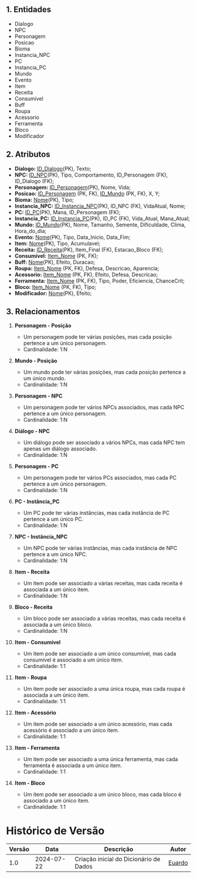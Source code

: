 ## 1. Entidades
- Dialogo
- NPC
- Personagem
- Posicao
- Bioma
- Instancia_NPC
- PC
- Instancia_PC
- Mundo
- Evento
- Item
- Receita
- Consumível
- Buff
- Roupa
- Acessorio
- Ferramenta
- Bloco
- Modificador
  
## 2. Atributos

- **Dialogo:** <ins>ID_Dialogo</ins>(PK), Texto;
- **NPC:** <ins>ID_NPC</ins>(PK), Tipo, Comportamento, ID_Personagem (FK), ID_Dialogo (FK);
- **Personagem:** <ins>ID_Personagem</ins>(PK), Nome, Vida;
- **Posicao:** <ins>ID_Personagem</ins> (PK, FK), <ins>ID_Mundo</ins> (PK, FK), X, Y;
- **Bioma:** <ins>Nome</ins>(PK), Tipo;
- **Instancia_NPC:** <ins>ID_Instancia_NPC</ins>(PK), ID_NPC (FK), VidaAtual, Nome;
- **PC:** <ins>ID_PC</ins>(PK), Mana, ID_Personagem (FK);
- **Instancia_PC:** <ins>ID_Instancia_PC</ins>(PK), ID_PC (FK), Vida_Atual, Mana_Atual;
- **Mundo:** <ins>ID_Mundo</ins>(PK), Nome, Tamanho, Semente, Dificuldade, Clima, Hora_do_dia;
- **Evento:** <ins>Nome</ins>(PK), Tipo, Data_Inicio, Data_Fim;
- **Item:** <ins>Nome</ins>(PK), Tipo, Acumulavel;
- **Receita:** <ins>ID_Receita</ins>(PK), Item_Final (FK), Estacao_Bloco (FK);
- **Consumivel:** <ins>Item_Nome</ins> (PK, FK);
- **Buff:** <ins>Nome</ins>(PK), Efeito, Duracao;
- **Roupa:** <ins>Item_Nome</ins> (PK, FK), Defesa, Descricao, Aparencia;
- **Acessorio:** <ins>Item_Nome</ins> (PK, FK), Efeito, Defesa, Descricao;
- **Ferramenta:** <ins>Item_Nome</ins> (PK, FK), Tipo, Poder, Eficiencia, ChanceCrit;
- **Bloco:** <ins>Item_Nome</ins> (PK, FK), Tipo;
- **Modificador:** <ins>Nome</ins>(PK), Efeito;

## 3. Relacionamentos

1. **Personagem - Posição**
   - Um personagem pode ter várias posições, mas cada posição pertence a um único personagem.
   - Cardinalidade: 1:N

2. **Mundo - Posição**
   - Um mundo pode ter várias posições, mas cada posição pertence a um único mundo.
   - Cardinalidade: 1:N

3. **Personagem - NPC**
   - Um personagem pode ter vários NPCs associados, mas cada NPC pertence a um único personagem.
   - Cardinalidade: 1:N

4. **Diálogo - NPC**
   - Um diálogo pode ser associado a vários NPCs, mas cada NPC tem apenas um diálogo associado.
   - Cardinalidade: 1:N

5. **Personagem - PC**
   - Um personagem pode ter vários PCs associados, mas cada PC pertence a um único personagem.
   - Cardinalidade: 1:N

6. **PC - Instância_PC**
   - Um PC pode ter várias instâncias, mas cada instância de PC pertence a um único PC.
   - Cardinalidade: 1:N

7. **NPC - Instância_NPC**
   - Um NPC pode ter várias instâncias, mas cada instância de NPC pertence a um único NPC.
   - Cardinalidade: 1:N

8. **Item - Receita**
   - Um item pode ser associado a várias receitas, mas cada receita é associada a um único item.
   - Cardinalidade: 1:N

9. **Bloco - Receita**
   - Um bloco pode ser associado a várias receitas, mas cada receita é associada a um único bloco.
   - Cardinalidade: 1:N

10. **Item - Consumível**
    - Um item pode ser associado a um único consumível, mas cada consumível é associado a um único item.
    - Cardinalidade: 1:1

11. **Item - Roupa**
    - Um item pode ser associado a uma única roupa, mas cada roupa é associada a um único item.
    - Cardinalidade: 1:1

12. **Item - Acessório**
    - Um item pode ser associado a um único acessório, mas cada acessório é associado a um único item.
    - Cardinalidade: 1:1

13. **Item - Ferramenta**
    - Um item pode ser associado a uma única ferramenta, mas cada ferramenta é associada a um único item.
    - Cardinalidade: 1:1

14. **Item - Bloco**
    - Um item pode ser associado a um único bloco, mas cada bloco é associado a um único item.
    - Cardinalidade: 1:1

   # Histórico de Versão

| Versão | Data       | Descrição                                     | Autor       |
|--------|------------|-----------------------------------------------|-------------|
| 1.0    | 2024-07-22 | Criação inicial do Dicionário de Dados         | [Euardo](https://github.com/edudsan)  |
